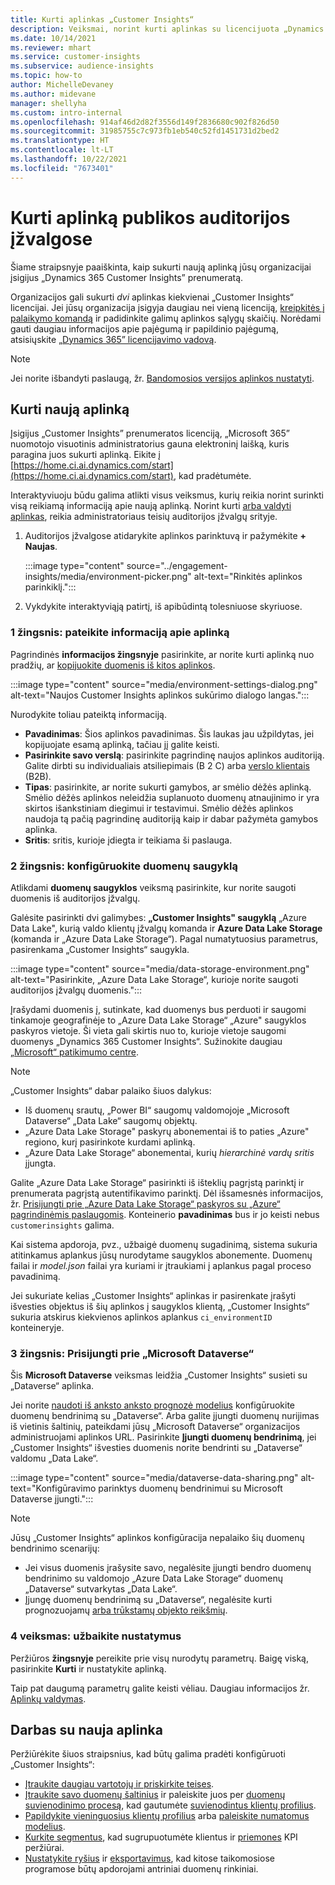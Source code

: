 ```yaml
---
title: Kurti aplinkas „Customer Insights“
description: Veiksmai, norint kurti aplinkas su licencijuota „Dynamics 365 Customer Insights“.
ms.date: 10/14/2021
ms.reviewer: mhart
ms.service: customer-insights
ms.subservice: audience-insights
ms.topic: how-to
author: MichelleDevaney
ms.author: midevane
manager: shellyha
ms.custom: intro-internal
ms.openlocfilehash: 914af46d2d82f3556d149f2836680c902f826d50
ms.sourcegitcommit: 31985755c7c973fb1eb540c52fd1451731d2bed2
ms.translationtype: HT
ms.contentlocale: lt-LT
ms.lasthandoff: 10/22/2021
ms.locfileid: "7673401"
---
```

# <a name="create-an-environment-in-audience-insights"></a>Kurti aplinką publikos auditorijos įžvalgose

Šiame straipsnyje paaiškinta, kaip sukurti naują aplinką jūsų organizacijai įsigijus „Dynamics 365 Customer Insights” prenumeratą. 

Organizacijos gali sukurti *dvi* aplinkas kiekvienai „Customer Insights“ licencijai. Jei jūsų organizacija įsigyja daugiau nei vieną licenciją, [kreipkitės į palaikymo komandą](https://go.microsoft.com/fwlink/?linkid=2079641) ir padidinkite galimų aplinkos sąlygų skaičių. Norėdami gauti daugiau informacijos apie pajėgumą ir papildinio pajėgumą, atsisiųskite [„Dynamics 365” licencijavimo vadovą](https://go.microsoft.com/fwlink/?LinkId=866544).

> [!NOTE]
> Jei norite išbandyti paslaugą, žr. [Bandomosios versijos aplinkos nustatyti](../trial-signup.md).

## <a name="create-a-new-environment"></a>Kurti naują aplinką

Įsigijus „Customer Insights” prenumeratos licenciją, „Microsoft 365” nuomotojo visuotinis administratorius gauna elektroninį laišką, kuris paragina juos sukurti aplinką. Eikite į [https://home.ci.ai.dynamics.com/start](https://home.ci.ai.dynamics.com/start), kad pradėtumėte. 

Interaktyviuoju būdu galima atlikti visus veiksmus, kurių reikia norint surinkti visą reikiamą informaciją apie naują aplinką. Norint kurti [arba valdyti aplinkas](permissions.md), reikia administratoriaus teisių auditorijos įžvalgų srityje.

1. Auditorijos įžvalgose atidarykite aplinkos parinktuvą ir pažymėkite **+ Naujas**.
  
   :::image type="content" source="../engagement-insights/media/environment-picker.png" alt-text="Rinkitės aplinkos parinkiklį.":::

1. Vykdykite interaktyviąją patirtį, iš apibūdintą tolesniuose skyriuose.

### <a name="step-1-provide-environment-information"></a>1 žingsnis: pateikite informaciją apie aplinką

Pagrindinės **informacijos žingsnyje** pasirinkite, ar norite kurti aplinką nuo pradžių, ar [kopijuokite duomenis iš kitos aplinkos](manage-environments.md#copy-the-environment-configuration).

   :::image type="content" source="media/environment-settings-dialog.png" alt-text="Naujos Customer Insights aplinkos sukūrimo dialogo langas.":::

Nurodykite toliau pateiktą informaciją.
   - **Pavadinimas**: Šios aplinkos pavadinimas. Šis laukas jau užpildytas, jei kopijuojate esamą aplinką, tačiau jį galite keisti.
   - **Pasirinkite savo verslą**: pasirinkite pagrindinę naujos aplinkos auditoriją. Galite dirbti su individualiais atsiliepimais (B 2 C) arba [verslo klientais](work-with-business-accounts.md) (B2B).
   - **Tipas**: pasirinkite, ar norite sukurti gamybos, ar smėlio dėžės aplinką. Smėlio dėžės aplinkos neleidžia suplanuoto duomenų atnaujinimo ir yra skirtos išankstiniam diegimui ir testavimui. Smėlio dėžės aplinkos naudoja tą pačią pagrindinę auditoriją kaip ir dabar pažymėta gamybos aplinka.
   - **Sritis**: sritis, kurioje įdiegta ir teikiama ši paslauga.

### <a name="step-2-configure-data-storage"></a>2 žingsnis: konfigūruokite duomenų saugyklą

Atlikdami **duomenų saugyklos** veiksmą pasirinkite, kur norite saugoti duomenis iš auditorijos įžvalgų.

Galėsite pasirinkti dvi galimybes: **„Customer Insights" saugyklą** „Azure Data Lake", kurią valdo klientų įžvalgų komanda ir **Azure Data Lake Storage** (komanda ir „Azure Data Lake Storage“). Pagal numatytuosius parametrus, pasirenkama „Customer Insights“ saugykla.

:::image type="content" source="media/data-storage-environment.png" alt-text="Pasirinkite, „Azure Data Lake Storage“, kurioje norite saugoti auditorijos įžvalgų duomenis.":::

Įrašydami duomenis į, sutinkate, kad duomenys bus perduoti ir saugomi tinkamoje geografinėje to „Azure Data Lake Storage“ „Azure" saugyklos paskyros vietoje. Ši vieta gali skirtis nuo to, kurioje vietoje saugomi duomenys „Dynamics 365 Customer Insights“. Sužinokite daugiau [„Microsoft“ patikimumo centre](https://www.microsoft.com/trust-center).

> [!NOTE]
> „Customer Insights“ dabar palaiko šiuos dalykus:
> - Iš duomenų srautų, „Power BI“ saugomų valdomojoje „Microsoft Dataverse“ „Data Lake“ saugomų objektų.  
> - „Azure Data Lake Storage" paskyrų abonementai iš to paties „Azure" regiono, kurį pasirinkote kurdami aplinką.
> - „Azure Data Lake Storage“ abonementai, kurių *hierarchinė vardų sritis* įjungta.

Galite „Azure Data Lake Storage“ pasirinkti iš išteklių pagrįstą parinktį ir prenumerata pagrįstą autentifikavimo parinktį. Dėl išsamesnės informacijos, žr. [Prisijungti prie „Azure Data Lake Storage“ paskyros su „Azure“ pagrindinėmis paslaugomis](connect-service-principal.md). Konteinerio **pavadinimas** bus ir jo keisti nebus `customerinsights` galima.

Kai sistema apdoroja, pvz., užbaigė duomenų sugadinimą, sistema sukuria atitinkamus aplankus jūsų nurodytame saugyklos abonemente. Duomenų failai ir *model.json* failai yra kuriami ir įtraukiami į aplankus pagal proceso pavadinimą.

Jei sukuriate kelias „Customer Insights“ aplinkas ir pasirenkate įrašyti išvesties objektus iš šių aplinkos į saugyklos klientą, „Customer Insights“ sukuria atskirus kiekvienos aplinkos aplankus `ci_environmentID` konteineryje.

### <a name="step-3-connect-to-microsoft-dataverse"></a>3 žingsnis: Prisijungti prie „Microsoft Dataverse“
   
Šis **Microsoft Dataverse** veiksmas leidžia „Customer Insights“ susieti su „Dataverse“ aplinka.

Jei norite [naudoti iš anksto anksto prognozė modelius](predictions-overview.md#out-of-box-models) konfigūruokite duomenų bendrinimą su „Dataverse“. Arba galite įjungti duomenų nurijimas iš vietinis šaltinių, pateikdami jūsų „Microsoft Dataverse“ organizacijos administruojami aplinkos URL. Pasirinkite **Įjungti duomenų bendrinimą**, jei „Customer Insights“ išvesties duomenis norite bendrinti su „Dataverse“ valdomu „Data Lake“.

:::image type="content" source="media/dataverse-data-sharing.png" alt-text="Konfigūravimo parinktys duomenų bendrinimui su Microsoft Dataverse įjungti.":::

> [!NOTE]
> Jūsų „Customer Insights“ aplinkos konfigūracija nepalaiko šių duomenų bendrinimo scenarijų:
> - Jei visus duomenis įrašysite savo, negalėsite įjungti bendro duomenų bendrinimo su valdomojo „Azure Data Lake Storage“ duomenų „Dataverse“ sutvarkytas „Data Lake“.
> - Įjungę duomenų bendrinimą su „Dataverse“, negalėsite kurti prognozuojamų [arba trūkstamų objekto reikšmių](predictions.md).

### <a name="step-4-finalize-the-settings"></a>4 veiksmas: užbaikite nustatymus

Peržiūros **žingsnyje** pereikite prie visų nurodytų parametrų. Baigę viską, pasirinkite **Kurti** ir nustatykite aplinką. 

Taip pat daugumą parametrų galite keisti vėliau. Daugiau informacijos žr. [Aplinkų valdymas](manage-environments.md).

## <a name="work-with-your-new-environment"></a>Darbas su nauja aplinka

Peržiūrėkite šiuos straipsnius, kad būtų galima pradėti konfigūruoti „Customer Insights“: 

- [Įtraukite daugiau vartotojų ir priskirkite teises](permissions.md).
- [Įtraukite savo duomenų šaltinius](data-sources.md) ir paleiskite juos per [duomenų suvienodinimo procesą](data-unification.md), kad gautumėte [suvienodintus klientų profilius](customer-profiles.md).
- [Papildykite vieninguosius klientų profilius](enrichment-hub.md) arba [paleiskite numatomus modelius](predictions-overview.md).
- [Kurkite segmentus](segments.md), kad sugrupuotumėte klientus ir [priemones](measures.md) KPI peržiūrai.
- [Nustatykite ryšius](connections.md) ir [eksportavimus](export-destinations.md), kad kitose taikomosiose programose būtų apdorojami antriniai duomenų rinkiniai.

